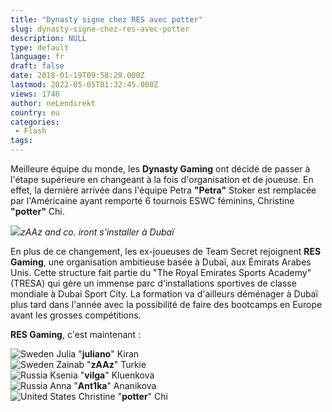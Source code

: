 ```yaml
---
title: "Dynasty signe chez RES avec potter"
slug: dynasty-signe-chez-res-avec-potter
description: NULL
type: default
language: fr
draft: false
date: 2018-01-19T09:58:29.000Z
lastmod: 2022-05-05T01:32:45.000Z
views: 1746
author: neLendirekt
country: eu
categories:
 - Flash
tags:
---
```

Meilleure équipe du monde, les **Dynasty Gaming** ont décidé de passer à l'étape supérieure en changeant à la fois d'organisation et de joueuse. En effet, la dernière arrivée dans l'équipe Petra **"Petra"** Stoker est remplacée par l'Américaine ayant remporté 6 tournois ESWC féminins, Christine **"potter"** Chi.

![](https://flickshot-ue.s3.eu-west-2.amazonaws.com/flickshot/picture/5a1fec56df35f/pic.jpg)_zAAz and co. iront s'installer à Dubaï_

En plus de ce changement, les ex-joueuses de Team Secret rejoignent **RES Gaming**, une organisation ambitieuse basée à Dubaï, aux Émirats Arabes Unis. Cette structure fait partie du "The Royal Emirates Sports Academy" (TRESA) qui gère un immense parc d'installations sportives de classe mondiale à Dubai Sport City. La formation va d'ailleurs déménager à Dubaï plus tard dans l'année avec la possibilité de faire des bootcamps en Europe avant les grosses compétitions.

**RES Gaming**, c'est maintenant :

![Sweden](/images/countries/se.svg)⁠ Julia "**juliano**" Kiran  
![Sweden](/images/countries/se.svg)⁠ Zainab "**zAAz**" Turkie  
![Russia](/images/countries/ru.svg)⁠ Ksenia "**vilga**" Kluenkova  
![Russia](/images/countries/ru.svg)⁠ Anna "**Ant1ka**" Ananikova  
![United States](/images/countries/us.svg)⁠ Christine "**potter**" Chi
